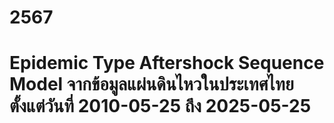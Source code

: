 # 2567
# Epidemic Type Aftershock Sequence Model จากข้อมูลแผ่นดินไหวในประเทศไทย ตั้งแต่วันที่ 2010-05-25 ถึง 2025-05-25
